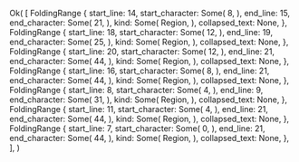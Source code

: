 Ok(
    [
        FoldingRange {
            start_line: 14,
            start_character: Some(
                8,
            ),
            end_line: 15,
            end_character: Some(
                21,
            ),
            kind: Some(
                Region,
            ),
            collapsed_text: None,
        },
        FoldingRange {
            start_line: 18,
            start_character: Some(
                12,
            ),
            end_line: 19,
            end_character: Some(
                25,
            ),
            kind: Some(
                Region,
            ),
            collapsed_text: None,
        },
        FoldingRange {
            start_line: 20,
            start_character: Some(
                12,
            ),
            end_line: 21,
            end_character: Some(
                44,
            ),
            kind: Some(
                Region,
            ),
            collapsed_text: None,
        },
        FoldingRange {
            start_line: 16,
            start_character: Some(
                8,
            ),
            end_line: 21,
            end_character: Some(
                44,
            ),
            kind: Some(
                Region,
            ),
            collapsed_text: None,
        },
        FoldingRange {
            start_line: 8,
            start_character: Some(
                4,
            ),
            end_line: 9,
            end_character: Some(
                31,
            ),
            kind: Some(
                Region,
            ),
            collapsed_text: None,
        },
        FoldingRange {
            start_line: 11,
            start_character: Some(
                4,
            ),
            end_line: 21,
            end_character: Some(
                44,
            ),
            kind: Some(
                Region,
            ),
            collapsed_text: None,
        },
        FoldingRange {
            start_line: 7,
            start_character: Some(
                0,
            ),
            end_line: 21,
            end_character: Some(
                44,
            ),
            kind: Some(
                Region,
            ),
            collapsed_text: None,
        },
    ],
)